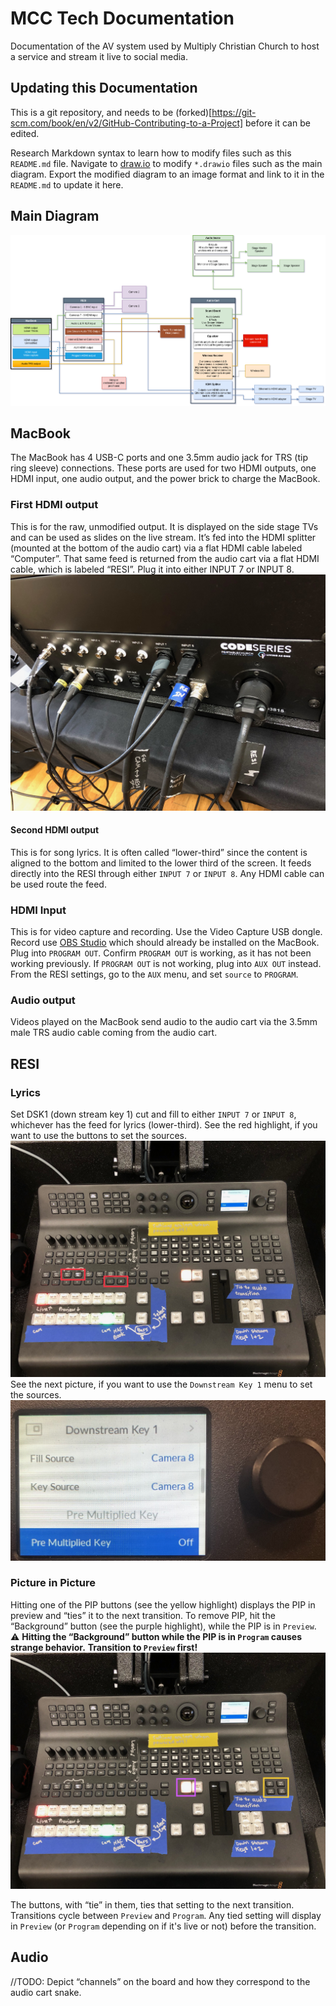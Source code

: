 # MCC Tech Documentation

Documentation of the AV system used by Multiply Christian Church to host a service and stream it live to social media.

## Updating this Documentation

This is a git repository, and needs to be (forked)[https://git-scm.com/book/en/v2/GitHub-Contributing-to-a-Project] before it can be edited.

Research Markdown syntax to learn how to modify files such as this `README.md` file.
Navigate to [draw.io](https://draw.io) to modify `*.drawio` files such as the main diagram.
Export the modified diagram to an image format and link to it in the `README.md` to update it here.

## Main Diagram

![main diagram](/images/diagrams/main.png)

## MacBook

The MacBook has 4 USB-C ports and one 3.5mm audio jack for TRS (tip ring sleeve) connections.
These ports are used for two HDMI outputs, one HDMI input, one audio output, and the power brick to charge the MacBook.

### First HDMI output

  This is for the raw, unmodified output.
  It is displayed on the side stage TVs and can be used as slides on the live stream.
  It’s fed into the HDMI splitter (mounted at the bottom of the audio cart) via a flat HDMI cable labeled “Computer”.
  That same feed is returned from the audio cart via a flat HDMI cable, which is labeled “RESI”.
  Plug it into either INPUT 7 or INPUT 8.
  ![Back of the RESI](/images/RESI/back.jpeg)

#### Second HDMI output 

  This is for song lyrics.
  It is often called “lower-third” since the content is aligned to the bottom and limited to the lower third of the screen.
  It feeds directly into the RESI through either `INPUT 7` or `INPUT 8`.
  Any HDMI cable can be used route the feed.

### HDMI Input 

  This is for video capture and recording.
  Use the Video Capture USB dongle.
  Record use [OBS Studio](https://obsproject.com/) which should already be installed on the MacBook.
  Plug into `PROGRAM OUT`.
  Confirm `PROGRAM OUT` is working, as it has not been working previously.
  If `PROGRAM OUT` is not working, plug into `AUX OUT` instead.
  From the RESI settings, go to the `AUX` menu, and set `source` to `PROGRAM`.

### Audio output

  Videos played on the MacBook send audio to the audio cart via the 3.5mm male TRS audio cable coming from the audio cart.

## RESI

### Lyrics
  Set DSK1 (down stream key 1) cut and fill to either `INPUT 7` or `INPUT 8`, whichever has the feed for lyrics (lower-third).
  See the red highlight, if you want to use the buttons to set the sources.
  ![RESI DSK1 Buttons](/images/RESI/front_DSK1_buttons.jpeg)
  See the next picture, if you want to use the `Downstream Key 1` menu to set the sources.
  ![RESI DSK1 Sources Menu](/images/RESI/settings_DSK1_sources.jpg)

### Picture in Picture 
  Hitting one of the PIP buttons (see the yellow highlight) displays the PIP in preview and “ties” it to the next transition.
  To remove PIP, hit the “Background” button (see the purple highlight), while the PIP is in `Preview`.
  :warning: **Hitting the “Background” button while the PIP is in `Program` causes strange behavior.**
  **Transition to `Preview` first!**
  ![RESI PIP Buttons](/images/RESI/front_pip_buttons.jpg)

  The buttons, with “tie” in them, ties that setting to the next transition.
  Transitions cycle between `Preview` and `Program`.
  Any tied setting will display in `Preview` (or `Program` depending on if it's live or not) before the transition.

## Audio

//TODO: Depict “channels” on the board and how they correspond to the audio cart snake.
